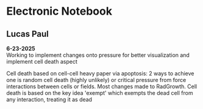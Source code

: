 # Electronic Notebook  
## Lucas Paul  

**6-23-2025**  
Working to implement changes onto pressure for better visualization 
and implement cell death aspect

Cell death based on cell-cell heavy paper via apoptosis: 2 ways to achieve
one is random cell death (highly unlikely) or critical pressure from force 
interactions between cells or fields. 
Most changes made to RadGrowth. Cell death is based on the key idea 'exempt' 
which exempts the dead cell from any interaction, treating it as dead
